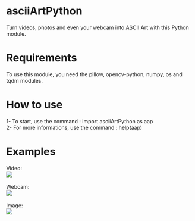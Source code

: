 # asciiArtPython
Turn videos, photos and even your webcam into ASCII Art with this Python module.

# Requirements
To use this module, you need the pillow, opencv-python, numpy, os and tqdm modules.

# How to use
1- To start, use the command : import asciiArtPython as aap
<br>
2- For more informations, use the command : help(aap)

# Examples
Video:
<br>
<img src="https://github.com/user-attachments/assets/f8cb51d9-eb44-47c0-a8cb-123a6979c59a">
<br>
<br>
Webcam:
<br>
<img src="https://github.com/user-attachments/assets/d0166a1d-3a82-4945-ab69-92173ff248ba">
<br>
<br>
Image:
<br>
<img src="https://github.com/user-attachments/assets/9b71ac12-332c-45ed-964e-43b1eadbfcee">
